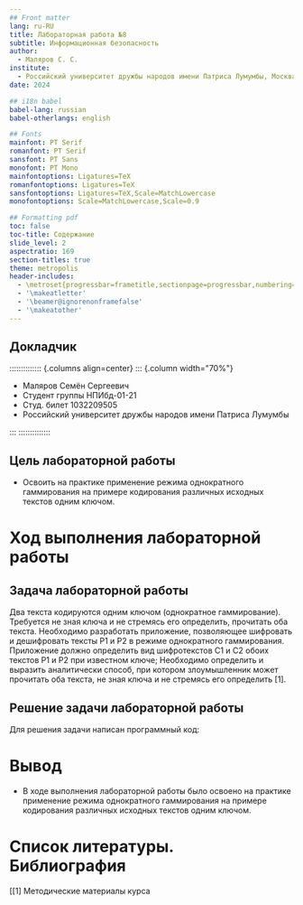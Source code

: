```yaml
---
## Front matter
lang: ru-RU
title: Лабораторная работа №8
subtitle: Информационная безопасность
author:
  - Маляров С. С.
institute:
  - Российский университет дружбы народов имени Патриса Лумумбы, Москва, Россия
date: 2024

## i18n babel
babel-lang: russian
babel-otherlangs: english

## Fonts
mainfont: PT Serif
romanfont: PT Serif
sansfont: PT Sans
monofont: PT Mono
mainfontoptions: Ligatures=TeX
romanfontoptions: Ligatures=TeX
sansfontoptions: Ligatures=TeX,Scale=MatchLowercase
monofontoptions: Scale=MatchLowercase,Scale=0.9

## Formatting pdf
toc: false
toc-title: Содержание
slide_level: 2
aspectratio: 169
section-titles: true
theme: metropolis
header-includes:
  - \metroset{progressbar=frametitle,sectionpage=progressbar,numbering=fraction}
  - '\makeatletter'
  - '\beamer@ignorenonframefalse'
  - '\makeatother'
---
```


## Докладчик

:::::::::::::: {.columns align=center}
::: {.column width="70%"}

  * Маляров Семён Сергеевич
  * Студент группы НПИбд-01-21
  * Студ. билет 1032209505
  * Российский университет дружбы народов имени Патриса Лумумбы


:::
::::::::::::::


## Цель лабораторной работы

- Освоить на практике применение режима однократного гаммирования на примере кодирования различных исходных текстов 
одним ключом.

# Ход выполнения лабораторной работы

## Задача лабораторной работы

Два текста кодируются одним ключом (однократное гаммирование). Требуется не зная ключа и не стремясь его определить,
прочитать оба текста. Необходимо разработать приложение, позволяющее шифровать и дешифровать тексты P1 и P2 в режиме
однократного гаммирования. Приложение должно определить вид шифротекстов C1 и C2 обоих текстов P1 и P2 при известном
ключе; Необходимо определить и выразить аналитически способ, при котором злоумышленник может прочитать оба текста, не
зная ключа и не стремясь его определить [1].

## Решение задачи лабораторной работы

Для решения задачи написан программный код:


# Вывод

- В ходе выполнения лабораторной работы было освоено на практике применение режима однократного гаммирования 
на примере кодирования различных исходных текстов одним ключом.

# Список литературы. Библиография

[[1] Методические материалы курса
